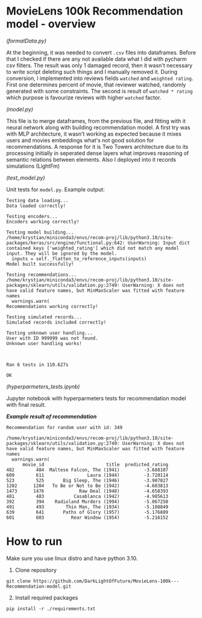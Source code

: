 # MovieLens 100k Recommendation model - overview
*(formatData.py)*

At the beginning, it was needed to convert `.csv` files into dataframes. Before that I checked if there are any not available data what I did with pycharm csv filters.
The result was only 1 damaged record, then it wasn't necessary to write script deleting such things and I manually removed it.
During conversion, I implemented into reviews fields `watched` and `weighted rating`. First one determines percent of movie, that reviewer watched, randomly generated with some constraints. The second is result of `watched * rating` which purpose is favourize reviews with higher `watched` factor.

*(model.py)*

This file is to merge dataframes, from the previous file, and fitting with it neural network along with building recommendation model. A first try was with MLP architecture, it wasn't working as expected because it mixes users and movies embeddings what's not good solution for recommendations. A response for it is Two Towers architecture due to its processing initially in seperated dense layers what improves reasoning of semantic relations between elements. Also I deployed into it records simulations (LightFm)

*(test_model.py)*

Unit tests for `model.py`. Example output:
```
Testing data loading...
Data loaded correctly!

Testing encoders...
Encoders working correctly!

Testing model building...
/home/krystian/miniconda3/envs/recom-proj/lib/python3.10/site-packages/keras/src/engine/functional.py:642: UserWarning: Input dict contained keys ['weighted_rating'] which did not match any model input. They will be ignored by the model.
  inputs = self._flatten_to_reference_inputs(inputs)
Model built successfully!

Testing recommendations...
/home/krystian/miniconda3/envs/recom-proj/lib/python3.10/site-packages/sklearn/utils/validation.py:2749: UserWarning: X does not have valid feature names, but MinMaxScaler was fitted with feature names
  warnings.warn(
Recommendations working correctly!

Testing simulated records...
Simulated records included correctly!

Testing unknown user handling...
User with ID 999999 was not found.
Unknown user handling works!



Ran 6 tests in 110.627s

OK
```

*(hyperparmeters_tests.ipynb)*

Jupyter notebook with hyperparmeters tests for recommendation model with final result.

***Example result of recommendation***
```
Recommendation for random user with id: 349

/home/krystian/miniconda3/envs/recom-proj/lib/python3.10/site-packages/sklearn/utils/validation.py:2749: UserWarning: X does not have valid feature names, but MinMaxScaler was fitted with feature names
  warnings.warn(
      movie_id                       title  predicted_rating
482        484  Maltese Falcon, The (1941)         -3.688107
609        611                Laura (1944)         -3.720114
523        525       Big Sleep, The (1946)         -3.987827
1202      1204   To Be or Not to Be (1942)         -4.603813
1473      1476             Raw Deal (1948)         -4.658393
481        483           Casablanca (1942)         -4.985613
392        394    Radioland Murders (1994)         -5.067250
491        493        Thin Man, The (1934)         -5.108849
639        641       Paths of Glory (1957)         -5.176889
601        603          Rear Window (1954)         -5.216152
```

# How to run
Make sure you use linux distro and have python 3.10.

1. Clone repository
```
git clone https://github.com/DarkLightOfFuture/MovieLens-100k---Recommendation-model.git
```
2. Install required packages
```
pip install -r ./requirements.txt
```

